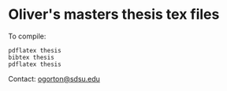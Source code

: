 # Oliver's masters thesis tex files

To compile:

    pdflatex thesis
    bibtex thesis
    pdflatex thesis


Contact: ogorton@sdsu.edu
